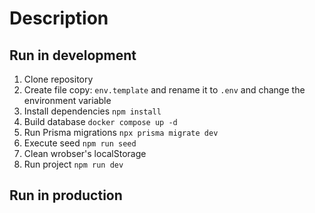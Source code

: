 # Description

## Run in development

1. Clone repository
2. Create file copy: `env.template` and rename it to `.env` and change the environment variable
3. Install dependencies `npm install`
4. Build database `docker compose up -d`
5. Run Prisma migrations `npx prisma migrate dev`
6. Execute seed `npm run seed`
7. Clean wrobser's localStorage
8. Run project `npm run dev`

## Run in production

